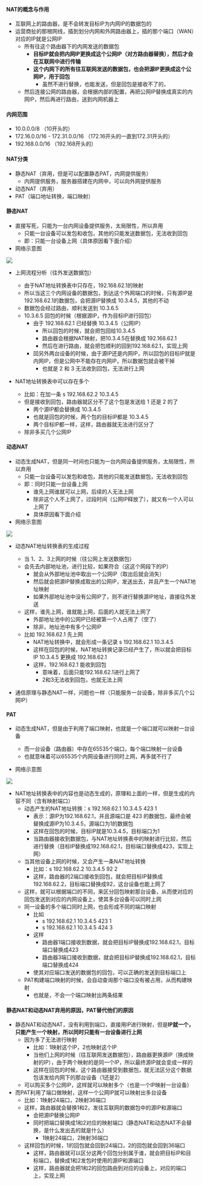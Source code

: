 
#### NAT的概念与作用
- 互联网上的路由器，是不会转发目标IP为内网IP的数据包的
- 运营商扯的那根网线，插到划分内网和外网路由器上，插的那个端口（WAN）对应的IP就是公网IP
  - 所有往这个路由器下的内网发送的数据包
    - **目标IP就会把内网IP更换成这个公网IP（对方路由器替换），然后才会在互联网中进行传输**
    - **这个内网下的所有往互联网发送的数据包，也会把源IP更换成这个公网IP，用于回包**
      - 虽然不进行替换，也能发送，但是回包是接收不了的，
  - 然后连接公网的路由器，会根据内部的配置，再把公网IP替换成真实的内网IP，然后再进行路由，送到内网机器上

#### 内网范围
- 10.0.0.0/8 （10开头的）
- 172.16.0.0/16 - 172.31.0.0/16 （172.16开头的一直到172.31开头的）
- 192.168.0.0/16 （192.168开头的）

#### NAT分类
- 静态NAT（弃用，但是可以配置静态PAT，内网提供服务）
  - 内网提供服务，服务器搭建在内网中，可以向外网提供服务
- 动态NAT（弃用）
- PAT（端口地址转换，端口映射）


#### 静态NAT
- 直接写死，只能为一台内网设备提供服务，太局限性，所以弃用
  - 只能一台设备可以发包和收包，其他的只能发送数据包，无法收到回包
  - 即：只能一台设备上网（具体原因看下面介绍）
- 网络示意图
<img src="https://lsz.net.cn/node/imgs/15f6a13af6845f1c8431b9bdeef03719.png" />

- 上网流程分析（往外发送数据包）
  - 由于NAT地址转换表中只存在，192.168.62.1的映射
  - 所以当这三个内网设备的数据包，到达这个外网端口的时候，只有源IP是192.168.62.1的数据包，会把源IP替换成 10.3.4.5，其他的不动
  - 数据包会经过路由，顺利发送到 10.3.6.5
  - 10.3.6.5 回包的时候（根据源IP，作为目标IP进行回包）
    - 由于 192.168.62.1 已经替换 10.3.4.5（公网IP）
      - 所以回包的时候，就会把包回给10.3.4.5
      - 路由器会根据NAT映射，把10.3.4.5在替换成 192.168.62.1 
      - 然后在进行路由，就会把包顺利的回到192.168.62.1，实现上网
    - 回另外两台设备的时候，由于源IP还是内网IP，所以回包的目标IP就是内网IP，但是公网中不能存在内网IP，所以数据包就会被干掉
      - 也就是 2 和 3 无法收到回包，无法进行上网

- NAT地址转换表中可以存在多个
  - 比如：在加一条 s   192.168.62.2    10.3.4.5
  - 但是接收到回包，路由器就区分不了这个包是发送给 1 还是 2 的了
    - 两个源IP都会替换成  10.3.4.5 
    - 也就是回包的时候，两个包的目标IP都是  10.3.4.5
    - 两个目标IP都一样，这样，路由器就无法进行区分了
  - 除非多买几个公网IP

#### 动态NAT
- 动态生成NAT，但是同一时间也只能为一台内网设备提供服务，太局限性，所以弃用
  - 只能一台设备可以发包和收包，其他的只能发送数据包，无法收到回包
  - 即：同时只能一台设备上网
    - 谁先上网谁就可以上网，后续的人无法上网
    - 除非这个人不上网了，过段时间（公网IP释放了），就又有一个人可以上网了
    - 具体原因看下面介绍
- 网络示意图
<img src="https://lsz.net.cn/node/imgs/08cbe2aa138182b53b745bd3feb4ed44.png" />

- 动态NAT地址转换表的生成过程
  - 当 1、2、3上网的时候（往公网上发送数据包）
  - 会先去内部地址池，进行比较，如果符合（这这个网段下的IP）
    - 就会从外部地址池中取出一个公网IP（取出后就会消失）
    - 然后就会把源IP替换成取出的公网IP，发送出去，并且产生一个NAT地址映射
    - 如果外部地址池中没有公网IP了，则不进行替换源IP地址，直接往外发送
  - 这样，谁先上网，谁就能上网，后面的人就无法上网了
    - 外部地址池中的公网IP已经被第一个人占用了（空了）
    - 除非，地址池中有多个公网IP
  - 比如 192.168.62.1 先上网
    - NAT地址转换中，就会形成一条记录 s   192.168.62.1   10.3.4.5
    - 这样在回包的时候，NAT地址转换记录已经产生了，所以就会把目标IP 10.3.4.5 更换成 192.168.62.1
    - 这样，192.168.62.1 能收到回包
      - 意味着，后面只能192.168.62.1进行上网了
      - 2和3无法收到回包，也就无法上网

- 通信原理与静态NAT一样，问题也一样（只能服务一台设备，除非多买几个公网IP）

#### PAT
- 动态生成NAT，但是由于利用了端口映射，也就是一个端口就可以映射一台设备
  - 而一台设备（路由器）中存在65535个端口，每个端口映射一台设备
  - 也就意味着可以65535个内网设备进行同时上网，再多就不行了

- 网络示意图
<img src="https://lsz.net.cn/node/imgs/08cbe2aa138182b53b745bd3feb4ed44.png" />

- NAT地址转换表中的内容也是动态生成的，原理和上面的一样，但是生成的内容不同（含有映射端口）
  - 动态产生的NAT地址转换：s  192.168.62.1  10.3.4.5 423 1
    - 表示：源IP为192.168.62.1，并且源端口是 423 的数据包，最终会被替换成源IP为10.3.4.5，源端口为1的数据包
    - 这样在回包的时候，目标IP就是10.3.4.5，目标端口为1
    - 当路由器接收到数据包，与NAT地址转换表中的映射进行比较，然后进行替换（目标IP替换成192.168.62.1，目标端口替换成423，实现上网）
  - 当其他设备上网的时候，又会产生一条NAT地址转换
    - 比如：s  192.168.62.2  10.3.4.5 92 2
    - 这样，路由器的2端口接收到回包，就会把目标IP替换成192.168.62.2，目标端口替换成92，这台设备也能上网了
  - 这样，就可以根据端口的不同，来区分回包映射那台设备，从而使对应的回包发送到对应的内网设备上，使其多台设备可以同时上网
  - 同一设备的多个端口同时上网，也会形成不同的端口映射
    - 比如 
      - s  192.168.62.1  10.3.4.5 423 1
      - s  192.168.62.1  10.3.4.5 424 3
    - 这样
      - 路由器1端口接收到数据，就会把目标IP替换成192.168.62.1，目标端口替换成423
      - 路由器3端口接收到数据，就会把目标IP替换成192.168.62.1，目标端口替换成424
    - 使其对应端口发送的数据包的回包，可以正确的发送到目标端口上
  - PAT构建端口映射的时候，会自动查询那个端口没有被占用，从而构建映射
    - 也就是，不会一个端口映射出两条结果
    

#### 静态NAT和动态NAT弃用的原因，PAT替代他们的原因
- 静态NAT和动态NAT，没有利用到端口，直接用IP进行映射，但是**IP就一个，只能产生一个映射，所以同时只能有一台设备进行上网**
  - 因为多了无法进行映射
    - 比如：1映射这个IP，2也映射这个IP
    - 当他们上网的时候（往互联网发送数据包），路由器更换源IP（换成映射的IP），由于两个映射的是同一个IP，所以最终源IP就会变成一样的
    - 这样在回包的时候，这个路由器接受到数据包，就无法区分这个数据包该发给内网下的那台设备（1还是2）
  - 可以购买多个公网IP，这样就可以映射多个（也是一个IP映射一台设备）
- 而PAT利用了端口做映射，这样一个公网IP就可以映射出多台设备
  - 比如：1映射24端口，2映射36端口
  - 这样，路由器就会替换1和2，发往互联网的数据包中的源IP和源端口
    - 会把源IP替换公网IP
    - 同时把端口替换成1和2对应的映射端口（静态NAT和动态NAT不会替换，是什么发出去的就是什么）
      - 1映射24端口，2映射36端口
  - 这样回包的时候，1的回包就会回到24端口，2的回包就会回到36端口
    - 这样，路由器就可以区分这两个回包分别属于谁，就会把目标IP和目标端口，替换成1和2发包时使用的源IP和源端口
    - 这样，路由器就会把1和2的回包路由到对应的设备上，对应的端口上，实现上网
